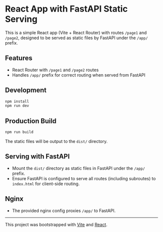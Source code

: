 # React App with FastAPI Static Serving

This is a simple React app (Vite + React Router) with routes `/page1` and `/page2`, designed to be served as static files by FastAPI under the `/app/` prefix.

## Features

- React Router with `/page1` and `/page2` routes
- Handles `/app/` prefix for correct routing when served from FastAPI

## Development

```sh
npm install
npm run dev
```

## Production Build

```sh
npm run build
```

The static files will be output to the `dist/` directory.

## Serving with FastAPI

- Mount the `dist/` directory as static files in FastAPI under the `/app/` prefix.
- Ensure FastAPI is configured to serve all routes (including subroutes) to `index.html` for client-side routing.

## Nginx

- The provided nginx config proxies `/app/` to FastAPI.

---

This project was bootstrapped with [Vite](https://vitejs.dev/) and [React](https://react.dev/).
